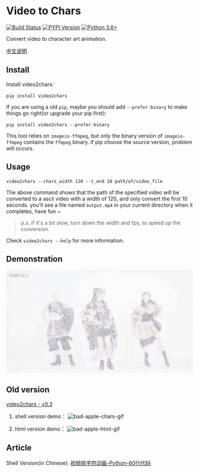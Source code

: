 # Video to Chars

[![Build Status](https://travis-ci.org/ryan4yin/video2chars.svg?branch=master)](https://travis-ci.org/ryan4yin/video2chars)
[![PYPI Version](https://img.shields.io/pypi/v/video2chars.svg)](https://pypi.org/project/video2chars/)
[![Python 3.6+](https://img.shields.io/pypi/pyversions/video2chars.svg?style=flat)](https://www.python.org/)

Convert video to character art animation.

[中文说明](/doc/README-zh-cn.md)

## Install


Install video2chars:
```
pip install video2chars
```

If you are using a old `pip`, maybe you should add `--prefer-binary` to make things go right(or upgrade your pip first):

```shell
pip install video2chars --prefer-binary
```

This tool relies on `imageio-ffmpeg`, but only the binary version of `imageio-ffmpeg` contains the `ffmpeg` binary.
if pip choose the source version, problem will occurs. 

## Usage

```
video2chars --chars_width 120 --t_end 10 path/of/video_file
```
The above command shows that the path of the specified video will be converted to a ascii video with a width of 120, and only convert the first 10 seconds. 
you'll see a file named `output.mp4` in your current directory when it completes, have fun ~

>p.s. if it's a bit slow, turn down the width and fps, to speed up the conversion. 

Check `video2chars --help` for more information.


## Demonstration

[![【Python】字符动画 - 极乐净土](doc/demostration.png)](https://www.bilibili.com/video/av30469888/)



## Old version

[video2chars - v0.3](https://github.com/yuansuye/video2chars/tree/v0.3)

1. shell version demo：
![bad-apple-chars-gif](doc/bad-apple-chars.gif)

2.  html version demo：
![bad-apple-html-gif](doc/bad-apple-html.gif)

## Article

Shell Version(in Chinese): [视频转字符动画-Python-60行代码](http://www.cnblogs.com/kirito-c/p/5971988.html)
